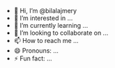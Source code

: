 - 👋 Hi, I’m @bilalajmery
- 👀 I’m interested in ...
- 🌱 I’m currently learning ...
- 💞️ I’m looking to collaborate on ...
- 📫 How to reach me ...
- 😄 Pronouns: ...
- ⚡ Fun fact: ...

<!---
bilalajmery/bilalajmery is a ✨ special ✨ repository because its `README.md` (this file) appears on your GitHub profile.
You can click the Preview link to take a look at your changes.
--->
